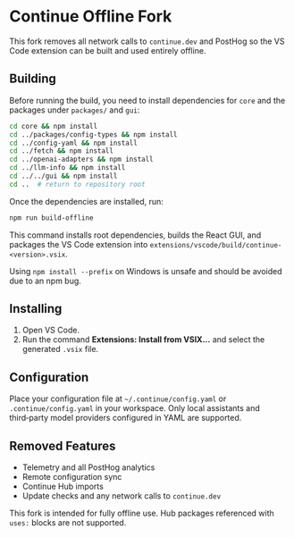 # Continue Offline Fork

This fork removes all network calls to `continue.dev` and PostHog so the VS Code extension can be built and used entirely offline.

## Building

Before running the build, you need to install dependencies for `core` and the packages under `packages/` and `gui`:

```bash
cd core && npm install
cd ../packages/config-types && npm install
cd ../config-yaml && npm install
cd ../fetch && npm install
cd ../openai-adapters && npm install
cd ../llm-info && npm install
cd ../../gui && npm install
cd ..  # return to repository root
```

Once the dependencies are installed, run:

```bash
npm run build-offline
```

This command installs root dependencies, builds the React GUI, and packages the VS Code extension into `extensions/vscode/build/continue-<version>.vsix`.

Using `npm install --prefix` on Windows is unsafe and should be avoided due to an npm bug.

## Installing

1. Open VS Code.
2. Run the command **Extensions: Install from VSIX...** and select the generated `.vsix` file.

## Configuration

Place your configuration file at `~/.continue/config.yaml` or `.continue/config.yaml` in your workspace. Only local assistants and third‑party model providers configured in YAML are supported.

## Removed Features

- Telemetry and all PostHog analytics
- Remote configuration sync
- Continue Hub imports
- Update checks and any network calls to `continue.dev`

This fork is intended for fully offline use. Hub packages referenced with `uses:` blocks are not supported.
